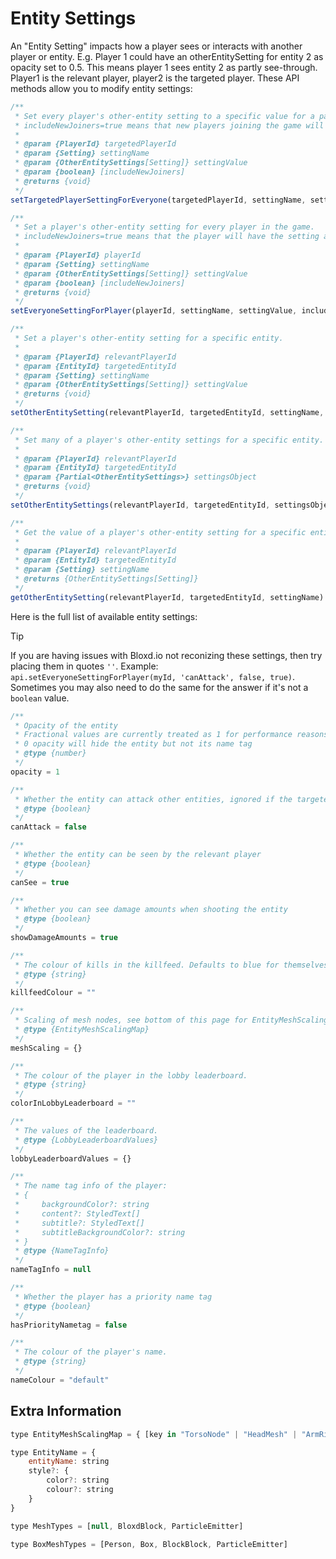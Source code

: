 # Entity Settings

An "Entity Setting" impacts how a player sees or interacts with another player or entity.
E.g. Player 1 could have an otherEntitySetting for entity 2 as opacity set to 0.5. This means player 1 sees entity 2 as partly see-through. Player1 is the relevant player, player2 is the targeted player.
These API methods allow you to modify entity settings:

```js
/**
 * Set every player's other-entity setting to a specific value for a particular player.
 * includeNewJoiners=true means that new players joining the game will also have this other player setting applied.
 *
 * @param {PlayerId} targetedPlayerId
 * @param {Setting} settingName
 * @param {OtherEntitySettings[Setting]} settingValue
 * @param {boolean} [includeNewJoiners]
 * @returns {void}
 */
setTargetedPlayerSettingForEveryone(targetedPlayerId, settingName, settingValue, includeNewJoiners)
```

```js
/**
 * Set a player's other-entity setting for every player in the game.
 * includeNewJoiners=true means that the player will have the setting applied to new joiners.
 *
 * @param {PlayerId} playerId
 * @param {Setting} settingName
 * @param {OtherEntitySettings[Setting]} settingValue
 * @param {boolean} [includeNewJoiners]
 * @returns {void}
 */
setEveryoneSettingForPlayer(playerId, settingName, settingValue, includeNewJoiners)
```

```js
/**
 * Set a player's other-entity setting for a specific entity.
 *
 * @param {PlayerId} relevantPlayerId
 * @param {EntityId} targetedEntityId
 * @param {Setting} settingName
 * @param {OtherEntitySettings[Setting]} settingValue
 * @returns {void}
 */
setOtherEntitySetting(relevantPlayerId, targetedEntityId, settingName, settingValue)
```

```js
/**
 * Set many of a player's other-entity settings for a specific entity.
 *
 * @param {PlayerId} relevantPlayerId
 * @param {EntityId} targetedEntityId
 * @param {Partial<OtherEntitySettings>} settingsObject
 * @returns {void}
 */
setOtherEntitySettings(relevantPlayerId, targetedEntityId, settingsObject)
```

```js
/**
 * Get the value of a player's other-entity setting for a specific entity.
 *
 * @param {PlayerId} relevantPlayerId
 * @param {EntityId} targetedEntityId
 * @param {Setting} settingName
 * @returns {OtherEntitySettings[Setting]}
 */
getOtherEntitySetting(relevantPlayerId, targetedEntityId, settingName)
```

Here is the full list of available entity settings:
> [!TIP]
> If you are having issues with Bloxd.io not reconizing these settings, then try placing them in quotes `''`. Example: ``` api.setEveryoneSettingForPlayer(myId, 'canAttack', false, true)```. Sometimes you may also need to do the same for the answer if it's not a `boolean` value.

```js
/**
 * Opacity of the entity
 * Fractional values are currently treated as 1 for performance reasons
 * 0 opacity will hide the entity but not its name tag
 * @type {number}
 */
opacity = 1
```

```js
/**
 * Whether the entity can attack other entities, ignored if the targeted entity is invincible
 * @type {boolean}
 */
canAttack = false
```

```js
/**
 * Whether the entity can be seen by the relevant player
 * @type {boolean}
 */
canSee = true
```

```js
/**
 * Whether you can see damage amounts when shooting the entity
 * @type {boolean}
 */
showDamageAmounts = true
```

```js
/**
 * The colour of kills in the killfeed. Defaults to blue for themselves and red for everyone else.
 * @type {string}
 */
killfeedColour = ""
```

```js
/**
 * Scaling of mesh nodes, see bottom of this page for EntityMeshScalingMap
 * @type {EntityMeshScalingMap}
 */
meshScaling = {}
```

```js
/**
 * The colour of the player in the lobby leaderboard.
 * @type {string}
 */
colorInLobbyLeaderboard = ""
```

```js
/**
 * The values of the leaderboard.
 * @type {LobbyLeaderboardValues}
 */
lobbyLeaderboardValues = {}
```

```js
/**
 * The name tag info of the player:
 * {
 *     backgroundColor?: string
 *     content?: StyledText[]
 *     subtitle?: StyledText[]
 *     subtitleBackgroundColor?: string
 * }
 * @type {NameTagInfo}
 */
nameTagInfo = null
```

```js
/**
 * Whether the player has a priority name tag
 * @type {boolean}
 */
hasPriorityNametag = false
```

```js
/**
 * The colour of the player's name.
 * @type {string}
 */
nameColour = "default"
```

## Extra Information
```js
type EntityMeshScalingMap = { [key in "TorsoNode" | "HeadMesh" | "ArmRightMesh" | "ArmLeftMesh" | "LegLeftMesh" | "LegRightMesh"]?: number[] }
```

```js
type EntityName = {
    entityName: string
    style?: {
        color?: string
        colour?: string
    }
}
```

```js
type MeshTypes = [null, BloxdBlock, ParticleEmitter]
```
```js
type BoxMeshTypes = [Person, Box, BlockBlock, ParticleEmitter]
```
